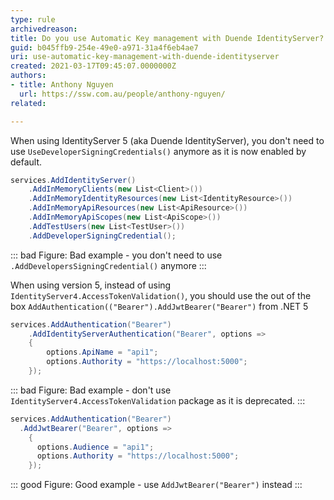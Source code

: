 ```yaml
---
type: rule
archivedreason:
title: Do you use Automatic Key management with Duende IdentityServer?
guid: b045ffb9-254e-49e0-a971-31a4f6eb4ae7
uri: use-automatic-key-management-with-duende-identityserver
created: 2021-03-17T09:45:07.0000000Z
authors:
- title: Anthony Nguyen
  url: https://ssw.com.au/people/anthony-nguyen/
related:

---
```


When using IdentityServer 5 (aka Duende IdentityServer), you don't need to use `UseDeveloperSigningCredentials()` anymore as it is now enabled by default.

<!--endintro-->

```cs
services.AddIdentityServer()
    .AddInMemoryClients(new List<Client>())
    .AddInMemoryIdentityResources(new List<IdentityResource>())
    .AddInMemoryApiResources(new List<ApiResource>())
    .AddInMemoryApiScopes(new List<ApiScope>())
    .AddTestUsers(new List<TestUser>())
    .AddDeveloperSigningCredential();
```
::: bad
Figure: Bad example - you don't need to use `.AddDevelopersSigningCredential()` anymore
:::

When using version 5, instead of using `IdentityServer4.AccessTokenValidation()`, you should use the out of the box `AddAuthentication(("Bearer").AddJwtBearer("Bearer")` from .NET 5 

```cs
services.AddAuthentication("Bearer")
    .AddIdentityServerAuthentication("Bearer", options =>
    {
        options.ApiName = "api1";
        options.Authority = "https://localhost:5000";
    });
```
::: bad
Figure: Bad example - don't use `IdentityServer4.AccessTokenValidation` package as it is deprecated.
:::

```cs
services.AddAuthentication("Bearer") 
  .AddJwtBearer("Bearer", options =>
    {
      options.Audience = "api1";
      options.Authority = "https://localhost:5000";
    });
```
::: good
Figure: Good example - use `AddJwtBearer("Bearer")` instead
:::
